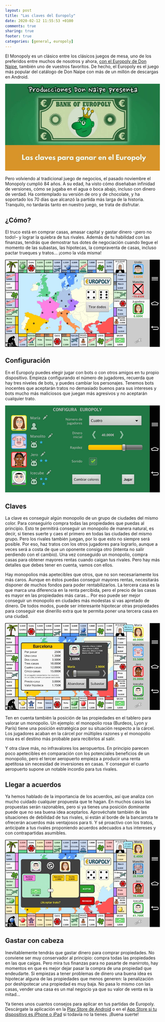 ```yaml
---
layout: post
title: "Las claves del Europoly"
date: 2020-02-12 11:55:53 +0100
comments: true
sharing: true
footer: true
categories: [general, europoly]
---
```


El Monopoly es un clásico entre los clásicos juegos de mesa, uno de los preferidos entre muchos de nosotros y ahora, [con el Europoly de Don Naipe](http://donnaipe.com/blog/2015/11/05/europoly-el-juego-de-finanzas-y-monopolios/), también uno de vuestros favoritos. De hecho, el Europoly es el juego más popular del catálogo de Don Naipe con más de un millón de descargas en Android.

![Trucos Europoly](/images/europoly/trucos-europoly-portada.jpg)

Pero volviendo al tradicional juego de negocios, el pasado noviembre el Monopoly cumplió 84 años. A su edad, ha visto cómo diseñaban infinidad de versiones, cómo se jugaba en el agua o boca abajo, incluso con dinero de verdad. Ha contemplado su versión de oro y de chocolate, y ha soportado los 70 días que alcanzó la partida más larga de la historia. Tranquilo, no tardarás tanto en nuestro juego, se trata de disfrutar. 


## ¿Cómo?

El truco está en comprar casas, amasar capital y gastar dinero -¡pero no todo!– y lograr la quiebra de tus rivales. Además de tu habilidad con las finanzas, tendrás que demostrar tus dotes de negociación cuando llegue el momento de las subastas, las hipotecas, la compraventa de casas, incluso pactar trueques y tratos... ¡como la vida misma!

![Reglas Europoly](/images/europoly/europoly1.jpeg)


## Configuración

En el Europoly puedes elegir jugar con bots o con otros amigos en tu propio dispositivo. Empieza configurando el número de jugadores, recuerda que hay tres niveles de bots, y puedes cambiar los personajes. Tenemos bots inocentes que aceptarán tratos no demasiado buenos para sus intereses y bots mucho más maliciosos que juegan más agresivos y no aceptarán cualquier trato. 

![Reglas Europoly](/images/europoly/europoly3.jpeg)


## Claves

La clave es conseguir algún monopolio de un grupo de ciudades del mismo color. Para conseguirlo compra todas las propiedades que puedas al principio. Esto te permitirá conseguir un monopolio de manera natural, es decir, si tienes suerte y caes el primero en todas las ciudades del mismo grupo. Pero los rivales también juegan, por lo que esto no siempre será posible. Por eso, haz tratos con los otros jugadores para lograrlo, aunque a veces será a costa de que un oponente consiga otro (intenta no salir perdiendo con el cambio). Una vez conseguido un monopolio, compra casas para obtener mayores rentas cuando caigan tus rivales. Pero hay más detalles que debes tener en cuenta, vamos con ellos.

Hay monopolios más apetecibles que otros, que no son necesariamente los más caros. Aunque en éstos puedas conseguir mayores rentas, necesitarás disponer de muchos fondos para poder rentabilizarlos. La tercera casa es la que marca una diferencia en la renta percibida, pero el precio de las casas es mayor en las propiedades más caras... Por eso puede ser mejor conseguir un monopolio en ciudades más modestas si vas apretado de dinero. De todos modos, puede ser interesante hipotecar otras propiedades para conseguir ese dinerillo extra que te permita poner una tercera casa en una ciudad.

![Reglas Europoly](/images/europoly/europoly5.jpeg)

Ten en cuenta también la posición de las propiedades en el tablero para valorar un monopolio. Un ejemplo: el monopolio rosa (Burdeos, Lyon y París) tiene una posición estratégica por su situación respecto a la cárcel. Los jugadores acaban en la cárcel por múltiples razones y el monopolio rosa es el destino más probable para recibirlos al salir.


Y otra clave más, no infravalores los aeropuertos. En principio parecen poco apetecibles en comparación con los potenciales beneficios de un monopolio, pero el tercer aeropuerto empieza a producir una renta apetitosa sin necesidad de inversiones en casas. Y conseguir el cuarto aeropuerto supone un notable incordio para tus rivales.


## Llegar a acuerdos

Ya hemos hablado de la importancia de los acuerdos, así que analiza con mucho cuidado cualquier propuesta que te hagan. En muchos casos las propuestas serán razonables, pero si ya tienes una posición dominante puede que no sea buena idea aceptarlos. Aprovéchate también de las situaciones de debilidad de tus rivales, si están al borde de la bancarrota te ofrecerán acuerdos más ventajosos para ti. Y sé proactivo con los tratos, anticípate a tus rivales proponiendo acuerdos adecuados a tus intereses y con contrapartidas asumibles.

![Reglas Europoly](/images/europoly/europoly4.jpeg)


## Gastar con cabeza

Inevitablemente tendrás que gastar dinero para comprar propiedades. No conviene ser muy conservador al principio: compra todas las propiedades en las que caigas. Pero mira tus finanzas para no pasarte de manirroto, hay momentos en que es mejor dejar pasar la compra de una propiedad que endeudarte. Si empiezas a tener problemas de dinero una buena idea es hipotecar alguna de las propiedades que menos generen: la penalización por deshipotecar una propiedad es muy baja. No pasa lo mismo con las casas, vender una casa es un mal negocio ya que su valor de venta es la mitad...

Ya tienes unos cuantos consejos para aplicar en tus partidas de Europoly. Descárgate la aplicación en la [Play Store de Android](https://play.google.com/store/apps/details?id=donnaipe.europoly) o en el [App Store si tu dispositivo es iPhone o iPad](https://apps.apple.com/es/app/europoly/id1077045179) si todavía no la tienes. ¡Buena suerte!

